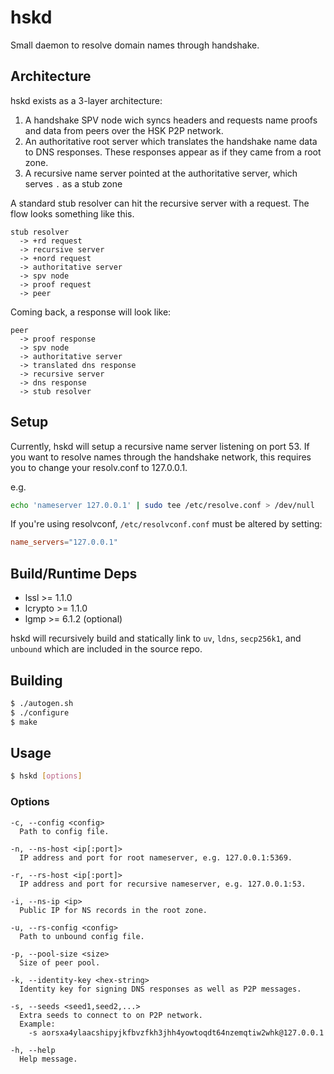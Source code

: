 # hskd

Small daemon to resolve domain names through handshake.

## Architecture

hskd exists as a 3-layer architecture:

1. A handshake SPV node wich syncs headers and requests name proofs and data
   from peers over the HSK P2P network.
2. An authoritative root server which translates the handshake name data to DNS
   responses. These responses appear as if they came from a root zone.
3. A recursive name server pointed at the authoritative server, which serves
   `.` as a stub zone

A standard stub resolver can hit the recursive server with a request. The flow
looks something like this.

```
stub resolver
  -> +rd request
  -> recursive server
  -> +nord request
  -> authoritative server
  -> spv node
  -> proof request
  -> peer
```

Coming back, a response will look like:

```
peer
  -> proof response
  -> spv node
  -> authoritative server
  -> translated dns response
  -> recursive server
  -> dns response
  -> stub resolver
```

## Setup

Currently, hskd will setup a recursive name server listening on port 53. If you
want to resolve names through the handshake network, this requires you to
change your resolv.conf to 127.0.0.1.

e.g.

``` sh
echo 'nameserver 127.0.0.1' | sudo tee /etc/resolve.conf > /dev/null
```

If you're using resolvconf, `/etc/resolvconf.conf` must be altered by setting:

``` conf
name_servers="127.0.0.1"
```

## Build/Runtime Deps

- lssl >= 1.1.0
- lcrypto >= 1.1.0
- lgmp >= 6.1.2 (optional)

hskd will recursively build and statically link to `uv`, `ldns`, `secp256k1`,
and `unbound` which are included in the source repo.

## Building

``` sh
$ ./autogen.sh
$ ./configure
$ make
```

## Usage

``` sh
$ hskd [options]
```

### Options

```
-c, --config <config>
  Path to config file.

-n, --ns-host <ip[:port]>
  IP address and port for root nameserver, e.g. 127.0.0.1:5369.

-r, --rs-host <ip[:port]>
  IP address and port for recursive nameserver, e.g. 127.0.0.1:53.

-i, --ns-ip <ip>
  Public IP for NS records in the root zone.

-u, --rs-config <config>
  Path to unbound config file.

-p, --pool-size <size>
  Size of peer pool.

-k, --identity-key <hex-string>
  Identity key for signing DNS responses as well as P2P messages.

-s, --seeds <seed1,seed2,...>
  Extra seeds to connect to on P2P network.
  Example:
    -s aorsxa4ylaacshipyjkfbvzfkh3jhh4yowtoqdt64nzemqtiw2whk@127.0.0.1

-h, --help
  Help message.
```
